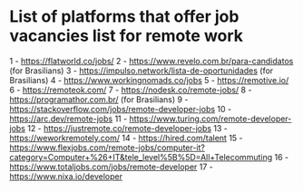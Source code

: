 # List of platforms that offer job vacancies list for remote work
1 - https://flatworld.co/jobs/
2 - https://www.revelo.com.br/para-candidatos (for Brasilians)
3 - https://impulso.network/lista-de-oportunidades (for Brasilians)
4 - https://www.workingnomads.co/jobs
5 - https://remotive.io/
6 - https://remoteok.com/
7 - https://nodesk.co/remote-jobs/
8 - https://programathor.com.br/ (for Brasilians)
9 - https://stackoverflow.com/jobs/remote-developer-jobs
10 - https://arc.dev/remote-jobs
11 - https://www.turing.com/remote-developer-jobs
12 - https://justremote.co/remote-developer-jobs
13 - https://weworkremotely.com/
14 - https://hired.com/talent
15 - https://www.flexjobs.com/remote-jobs/computer-it?category=Computer+%26+IT&tele_level%5B%5D=All+Telecommuting
16 - https://www.totaljobs.com/jobs/remote-developer
17 - https://www.nixa.io/developer
